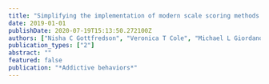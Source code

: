 ```yaml
---
title: "Simplifying the implementation of modern scale scoring methods with an automated R package: Automated moderated nonlinear factor analysis (aMNLFA)"
date: 2019-01-01
publishDate: 2020-07-19T15:13:50.272100Z
authors: ["Nisha C Gottfredson", "Veronica T Cole", "Michael L Giordano", "Daniel J Bauer", "Andrea M Hussong", "Susan T Ennett"]
publication_types: ["2"]
abstract: ""
featured: false
publication: "*Addictive behaviors*"
---
```


